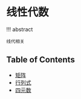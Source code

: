 # 线性代数

!!! abstract

    线代相关

## Table of Contents

- [矩阵](matrix)
- [行列式](determinant)
- [四元数](quaternion)